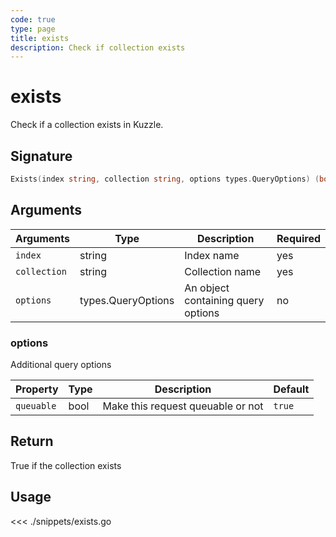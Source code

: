 ```yaml
---
code: true
type: page
title: exists
description: Check if collection exists
---
```


# exists

Check if a collection exists in Kuzzle.

## Signature

```go
Exists(index string, collection string, options types.QueryOptions) (bool, error)
```

## Arguments

| Arguments    | Type               | Description                        | Required |
| ------------ | ------------------ | ---------------------------------- | -------- |
| `index`      | string             | Index name                         | yes      |
| `collection` | string             | Collection name                    | yes      |
| `options`    | types.QueryOptions | An object containing query options | no       |

### **options**

Additional query options

| Property   | Type | Description                       | Default |
| ---------- | ---- | --------------------------------- | ------- |
| `queuable` | bool | Make this request queuable or not | `true`  |

## Return

True if the collection exists

## Usage

<<< ./snippets/exists.go
